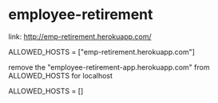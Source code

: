 # employee-retirement
link: http://emp-retirement.herokuapp.com/

 
ALLOWED_HOSTS = ["emp-retirement.herokuapp.com"]


remove the "employee-retirement-app.herokuapp.com" from ALLOWED_HOSTS for localhost

ALLOWED_HOSTS = []
